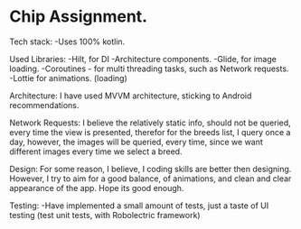 # Chip Assignment.

Tech stack:
-Uses 100% kotlin.

Used Libraries:
-Hilt, for DI
-Architecture components.
-Glide, for image loading.
-Coroutines - for multi threading tasks, such as Network requests.
-Lottie for animations. (loading)

Architecture:
I have used MVVM architecture, sticking to Android recommendations.

Network Requests:
I believe the relatively static info, should not be queried, every time the view is presented, therefor for the breeds list, I query once a day,
however, the images will be queried, every time, since we want different images every time we select a breed.

Design:
For some reason, I believe, I coding skills are better then designing. However,
I try to aim for a good balance, of animations, and clean and clear appearance of the app. Hope its good enough.

Testing:
-Have implemented a small amount of tests, just a taste of UI testing (test unit tests, with Robolectric framework)







